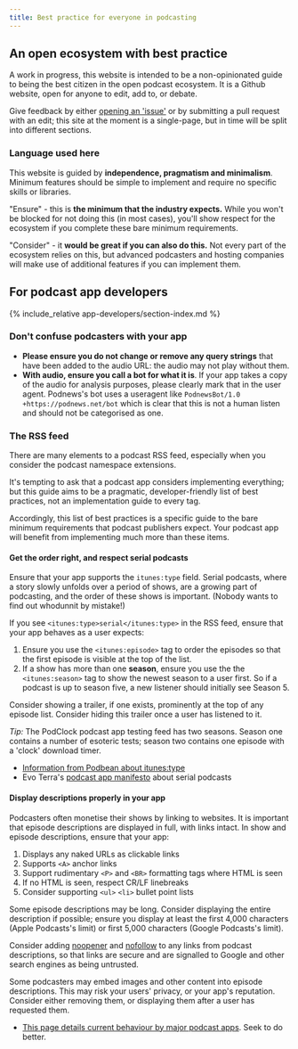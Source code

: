 ```yaml
---
title: Best practice for everyone in podcasting
---
```


## An open ecosystem with best practice

A work in progress, this website is intended to be a non-opinionated guide to being the best citizen in the open podcast ecosystem. It is a Github website, open for anyone to edit, add to, or debate.

Give feedback by either [opening an 'issue'](https://github.com/jamescridland/podinfra.net/issues) or by submitting a pull request with an edit; this site at the moment is a single-page, but in time will be split into different sections.

### Language used here

This website is guided by **independence, pragmatism and minimalism**. Minimum features should be simple to implement and require no specific skills or libraries.

"Ensure" - this is **the minimum that the industry expects.** While you won't be blocked for not doing this (in most cases), you'll show respect for the ecosystem if you complete these bare minimum requirements.

"Consider" - it **would be great if you can also do this.** Not every part of the ecosystem relies on this, but advanced podcasters and hosting companies will make use of additional features if you can implement them.

## For podcast app developers
{% include_relative app-developers/section-index.md %}

### Don't confuse podcasters with your app

* **Please ensure you do not change or remove any query strings** that have been added to the audio URL: the audio may not play without them.
* **With audio, ensure you call a bot for what it is**. If your app takes a copy of the audio for analysis purposes, please clearly mark that in the user agent. Podnews's bot uses a useragent like `PodnewsBot/1.0 +https://podnews.net/bot` which is clear that this is not a human listen and should not be categorised as one.

### The RSS feed

There are many elements to a podcast RSS feed, especially when you consider the podcast namespace extensions.

It's tempting to ask that a podcast app considers implementing everything; but this guide aims to be a pragmatic, developer-friendly list of best practices, not an implementation guide to every tag.

Accordingly, this list of best practices is a specific guide to the bare minimum requirements that podcast publishers expect. Your podcast app will benefit from implementing much more than these items.

#### Get the order right, and respect serial podcasts

Ensure that your app supports the `itunes:type` field. Serial podcasts, where a story slowly unfolds over a period of shows, are a growing part of podcasting, and the order of these shows is important. (Nobody wants to find out whodunnit by mistake!)

If you see `<itunes:type>serial</itunes:type>` in the RSS feed, ensure that your app behaves as a user expects:
1. Ensure you use the `<itunes:episode>` tag to order the episodes so that the first episode is visible at the top of the list.
2. If a show has more than one **season**, ensure you use the the `<itunes:season>` tag to show the newest season to a user first. So if a podcast is up to season five, a new listener should initially see Season 5.

Consider showing a trailer, if one exists, prominently at the top of any episode list. Consider hiding this trailer once a user has listened to it.

*Tip:* The PodClock podcast app testing feed has two seasons. Season one contains a number of esoteric tests; season two contains one episode with a 'clock' download timer. 

* [Information from Podbean about itunes:type](https://help.podbean.com/support/solutions/articles/25000010756-how-to-set-ios11-itunes-feed-tags-in-your-podcast)
* Evo Terra's [podcast app manifesto](https://podcastpontifications.com/helpful-info/podcast-app-manifesto#:~:text=respect%20rss%20feeds%20tagged%20as%20serial) about serial podcasts

#### Display descriptions properly in your app

Podcasters often monetise their shows by linking to websites. It is important that episode descriptions are displayed in full, with links intact. In show and episode descriptions, ensure that your app:
1. Displays any naked URLs as clickable links
2. Supports `<A>` anchor links
3. Support rudimentary `<P>` and `<BR>` formatting tags where HTML is seen
4. If no HTML is seen, respect CR/LF linebreaks
5. Consider supporting `<ul>` `<li>` bullet point lists

Some episode descriptions may be long. Consider displaying the entire description if possible; ensure you display at least the first 4,000 characters (Apple Podcasts's limit) or first 5,000 characters (Google Podcasts's limit).

Consider adding [noopener](https://developer.mozilla.org/en-US/docs/Web/HTML/Link_types/noopener) and [nofollow](https://developers.google.com/search/docs/advanced/guidelines/qualify-outbound-links) to any links from podcast descriptions, so that links are secure and are signalled to Google and other search engines as being untrusted.

Some podcasters may embed images and other content into episode descriptions. This may risk your users' privacy, or your app's reputation. Consider either removing them, or displaying them after a user has requested them.

* [This page details current behaviour by major podcast apps](https://podnews.net/article/html-episode-notes-in-podcast-rss). Seek to do better.

